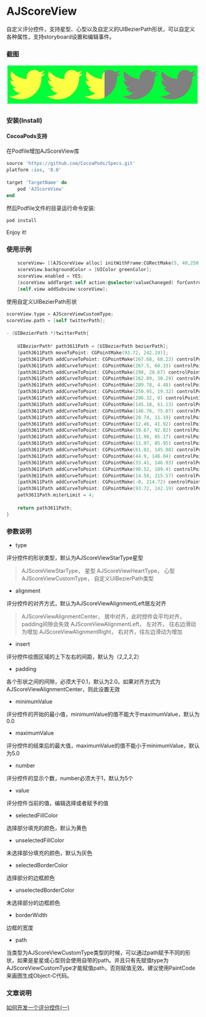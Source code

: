# AJScoreView
自定义评分控件，支持星型、心型以及自定义的UIBezierPath形状，可以自定义各种属性，支持storyboard设置和编辑事件。

### 截图
![screen_shot_1](./img/screen_2.png)

### 安装(Install)

#### CocoaPods支持

在Podfile增加AJScoreView库

```ruby
source 'https://github.com/CocoaPods/Specs.git'
platform :ios, '8.0'

target 'TargetName' do
    pod 'AJScoreView'
end
```

然后Podfile文件的目录运行命令安装:

```ruby
pod install
```
Enjoy it!

### 使用示例

```objective-c
    scoreView= [[AJScoreView alloc] initWithFrame:CGRectMake(5, 40,250,50)];
    scoreView.backgroundColor = [UIColor greenColor];
    scoreView.enabled = YES;
    [scoreView addTarget:self action:@selector(valueChaneged) forControlEvents:UIControlEventValueChanged];
    [self.view addSubview:scoreView];
```

使用自定义UIBezierPath形状

```objective-c
scoreView.type = AJScoreViewCustomType;
scoreView.path = [self twitterPath];

- (UIBezierPath *)twitterPath{
    
    UIBezierPath* path3611Path = [UIBezierPath bezierPath];
    [path3611Path moveToPoint: CGPointMake(93.72, 242.19)];
    [path3611Path addCurveToPoint: CGPointMake(267.68, 68.23) controlPoint1: CGPointMake(206.18, 242.19) controlPoint2: CGPointMake(267.68, 149.02)];
    [path3611Path addCurveToPoint: CGPointMake(267.5, 60.33) controlPoint1: CGPointMake(267.68, 65.58) controlPoint2: CGPointMake(267.62, 62.95)];
    [path3611Path addCurveToPoint: CGPointMake(298, 28.67) controlPoint1: CGPointMake(279.44, 51.7) controlPoint2: CGPointMake(289.82, 40.93)];
    [path3611Path addCurveToPoint: CGPointMake(262.89, 38.29) controlPoint1: CGPointMake(287.05, 33.54) controlPoint2: CGPointMake(275.26, 36.82)];
    [path3611Path addCurveToPoint: CGPointMake(289.78, 4.48) controlPoint1: CGPointMake(275.51, 30.72) controlPoint2: CGPointMake(285.2, 18.75)];
    [path3611Path addCurveToPoint: CGPointMake(250.95, 19.32) controlPoint1: CGPointMake(277.96, 11.48) controlPoint2: CGPointMake(264.88, 16.57)];
    [path3611Path addCurveToPoint: CGPointMake(206.32, 0) controlPoint1: CGPointMake(239.79, 7.43) controlPoint2: CGPointMake(223.91, 0)];
    [path3611Path addCurveToPoint: CGPointMake(145.18, 61.13) controlPoint1: CGPointMake(172.56, 0) controlPoint2: CGPointMake(145.18, 27.38)];
    [path3611Path addCurveToPoint: CGPointMake(146.76, 75.07) controlPoint1: CGPointMake(145.18, 65.93) controlPoint2: CGPointMake(145.71, 70.6)];
    [path3611Path addCurveToPoint: CGPointMake(20.74, 11.19) controlPoint1: CGPointMake(95.95, 72.52) controlPoint2: CGPointMake(50.89, 48.19)];
    [path3611Path addCurveToPoint: CGPointMake(12.46, 41.92) controlPoint1: CGPointMake(15.49, 20.23) controlPoint2: CGPointMake(12.46, 30.72)];
    [path3611Path addCurveToPoint: CGPointMake(39.67, 92.82) controlPoint1: CGPointMake(12.46, 63.13) controlPoint2: CGPointMake(23.25, 81.86)];
    [path3611Path addCurveToPoint: CGPointMake(11.98, 85.17) controlPoint1: CGPointMake(29.64, 92.51) controlPoint2: CGPointMake(20.21, 89.75)];
    [path3611Path addCurveToPoint: CGPointMake(11.97, 85.95) controlPoint1: CGPointMake(11.97, 85.43) controlPoint2: CGPointMake(11.97, 85.68)];
    [path3611Path addCurveToPoint: CGPointMake(61.02, 145.88) controlPoint1: CGPointMake(11.97, 115.56) controlPoint2: CGPointMake(33.04, 140.28)];
    [path3611Path addCurveToPoint: CGPointMake(44.9, 148.04) controlPoint1: CGPointMake(55.88, 147.28) controlPoint2: CGPointMake(50.48, 148.04)];
    [path3611Path addCurveToPoint: CGPointMake(33.41, 146.93) controlPoint1: CGPointMake(40.96, 148.04) controlPoint2: CGPointMake(37.13, 147.65)];
    [path3611Path addCurveToPoint: CGPointMake(90.52, 189.4) controlPoint1: CGPointMake(41.19, 171.23) controlPoint2: CGPointMake(63.76, 188.9)];
    [path3611Path addCurveToPoint: CGPointMake(14.58, 215.57) controlPoint1: CGPointMake(69.6, 205.8) controlPoint2: CGPointMake(43.23, 215.57)];
    [path3611Path addCurveToPoint: CGPointMake(-0, 214.72) controlPoint1: CGPointMake(9.66, 215.57) controlPoint2: CGPointMake(4.79, 215.29)];
    [path3611Path addCurveToPoint: CGPointMake(93.72, 242.19) controlPoint1: CGPointMake(27.06, 232.07) controlPoint2: CGPointMake(59.19, 242.19)];
    path3611Path.miterLimit = 4;
    
    return path3611Path;
}

```

### 参数说明

- type

评分控件的形状类型，默认为AJScoreViewStarType星型

> AJScoreViewStarType， 星型
> AJScoreViewHeartType， 心型
> AJScoreViewCustomType， 自定义UIBezierPath类型

- alignment

评分控件的对齐方式，默认为AJScoreViewAlignmentLeft居左对齐

> AJScoreViewAlignmentCenter， 居中对齐，此时控件会平均对齐，padding间隙会失效
> AJScoreViewAlignmentLeft， 左对齐， 往右边滑动为增加
> AJScoreViewAlignmentRight， 右对齐，往左边滑动为增加

- insert

评分控件绘图区域的上下左右的间距，默认为（2,2,2,2）

- padding

各个形状之间的间隙，必须大于0.1，默认为2.0。如果对齐方式为AJScoreViewAlignmentCenter，则此设置无效

- minimumValue

评分控件的开始的最小值，minimumValue的值不能大于maximumValue，默认为0.0

- maximumValue

评分控件的结束后的最大值，maximumValue的值不能小于minimumValue，默认为5.0

- number

评分控件的显示个数，number必须大于1，默认为5个

- value

评分控件当前的值，编辑选择或者赋予的值

- selectedFillColor

选择部分填充的颜色，默认为黄色

- unselectedFillColor

未选择部分填充的颜色，默认为灰色
- selectedBorderColor

选择部分的边框颜色

- unselectedBorderColor

未选择部分的边框颜色

- borderWidth

边框的宽度

- path

当类型为AJScoreViewCustomType类型的时候，可以通过path赋予不同的形状，如果是星星或心型则会使用自带的path。并且只有先赋值type为AJScoreViewCustomType才能赋值path，否则赋值无效。建议使用PaintCode来画图生成Object-C代码。

### 文章说明
[如何开发一个评分控件(一)](http://www.jianshu.com/p/ea74c10a03c2)



